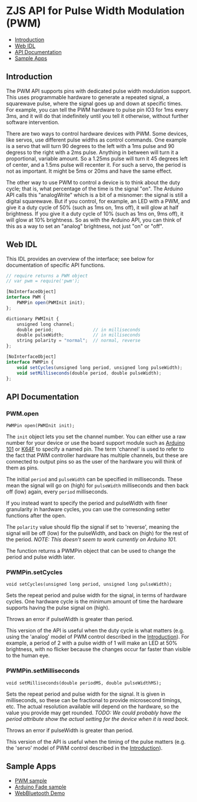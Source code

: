 ZJS API for Pulse Width Modulation (PWM)
========================================

* [Introduction](#introduction)
* [Web IDL](#web-idl)
* [API Documentation](#api-documentation)
* [Sample Apps](#sample-apps)

Introduction
------------
The PWM API supports pins with dedicated pulse width modulation support. This
uses programmable hardware to generate a repeated signal, a squarewave pulse,
where the signal goes up and down at specific times. For example, you can tell
the PWM hardware to pulse pin IO3 for 1ms every 3ms, and it will do that
indefinitely until you tell it otherwise, without further software intervention.

There are two ways to control hardware devices with PWM. Some devices, like
servos, use different pulse widths as control commands. One example is a servo
that will turn 90 degrees to the left with a 1ms pulse and 90 degress to the
right with a 2ms pulse. Anything in between will turn it a proportional,
variable amount. So a 1.25ms pulse will turn it 45 degrees left of center, and a
1.5ms pulse will recenter it. For such a servo, the period is not as important.
It might be 5ms or 20ms and have the same effect.

The other way to use PWM to control a device is to think about the duty cycle;
that is, what percentage of the time is the signal "on". The Arduino API calls
this "analogWrite" which is a bit of a misnomer: the signal is still a digital
squarewave. But if you control, for example, an LED with a PWM, and give it a
duty cycle of 50% (such as 1ms on, 1ms off), it will glow at half brightness.
If you give it a duty cycle of 10% (such as 1ms on, 9ms off), it will glow at
10% brightness. So as with the Arduino API, you can think of this as a way to
set an "analog" brightness, not just "on" or "off".

Web IDL
-------
This IDL provides an overview of the interface; see below for documentation of
specific API functions.

```javascript
// require returns a PWM object
// var pwm = require('pwm');

[NoInterfaceObject]
interface PWM {
    PWMPin open(PWMInit init);
};

dictionary PWMInit {
    unsigned long channel;
    double period;               // in milliseconds
    double pulseWidth;           // in milliseconds
    string polarity = "normal";  // normal, reverse
};

[NoInterfaceObject]
interface PWMPin {
    void setCycles(unsigned long period, unsigned long pulseWidth);
    void setMilliseconds(double period, double pulseWidth);
};
```

API Documentation
-----------------
### PWM.open

`PWMPin open(PWMInit init);`

The `init` object lets you set the channel number. You can either use a raw
number for your device or use the board support module such as
[Arduino 101](./a101_pins.md) or [K64F](./k64f_pins.md) to specify a named pin.
The term 'channel' is used to refer to the fact that PWM controller hardware has
multiple channels, but these are connected to output pins so as the user of the
hardware you will think of them as pins.

The initial `period` and `pulseWidth` can be specified in milliseconds. These
mean the signal will go on (high) for `pulseWidth` milliseconds and then back
off (low) again, every `period` milliseconds.

If you instead want to specify the period and pulseWidth with finer granularity
in hardware cycles, you can use the corresonding setter functions after the
open.

The `polarity` value should flip the signal if set to 'reverse', meaning the
signal will be off (low) for the pulseWidth, and back on (high) for the rest of
the period. *NOTE: This doesn't seem to work currently on Arduino 101.*

The function returns a PWMPin object that can be used to change the period and
pulse width later.

### PWMPin.setCycles

`void setCycles(unsigned long period, unsigned long pulseWidth);`

Sets the repeat period and pulse width for the signal, in terms of hardware
cycles. One hardware cycle is the minimum amount of time the hardware supports
having the pulse signal on (high).

Throws an error if pulseWidth is greater than period.

This version of the API is useful when the duty cycle is what matters (e.g.
using the 'analog' model of PWM control described in the
[Introduction](#introduction)). For example, a period of 2 with a pulse width of
1 will make an LED at 50% brightness, with no flicker because the changes occur
far faster than visible to the human eye.

### PWMPin.setMilliseconds

`void setMilliseconds(double periodMS, double pulseWidthMS);`

Sets the repeat period and pulse width for the signal. It is given in
milliseconds, so these can be fractional to provide microsecond timings, etc.
The actual resolution available will depend on the hardware, so the value you
provide may get rounded.
*TODO: We could probably have the period attribute show the actual setting for
the device when it is read back.*

Throws an error if pulseWidth is greater than period.

This version of the API is useful when the timing of the pulse matters (e.g.
the 'servo' model of PWM control described in the
[Introduction](#introduction)).

Sample Apps
-----------
* [PWM sample](../samples/PWM.js)
* [Arduino Fade sample](../samples/arduino/basics/Fade.js)
* [WebBluetooth Demo](../samples/WebBluetoothDemo.js)
